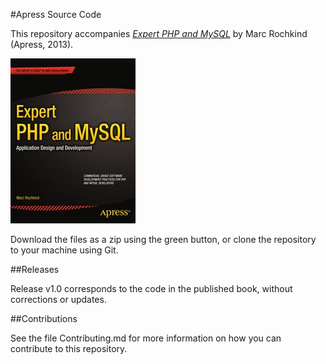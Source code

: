 #Apress Source Code

This repository accompanies [*Expert PHP and MySQL*](http://www.apress.com/9781430260073) by Marc Rochkind (Apress, 2013).

![Cover image](9781430260073.jpg)

Download the files as a zip using the green button, or clone the repository to your machine using Git.

##Releases

Release v1.0 corresponds to the code in the published book, without corrections or updates.

##Contributions

See the file Contributing.md for more information on how you can contribute to this repository.
